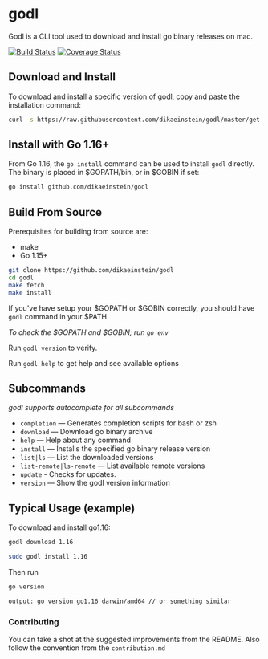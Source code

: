 # godl

Godl is a CLI tool used to download and install go binary releases on mac.

[![Build Status](https://github.com/dikaeinstein/godl/actions/workflows/ci-cd.yml/badge.svg?branch=master)](https://github.com/dikaeinstein/godl/actions)
[![Coverage Status](https://coveralls.io/repos/github/dikaeinstein/godl/badge.svg?branch=master)](https://coveralls.io/github/dikaeinstein/godl?branch=master)

## Download and Install

To download and install a specific version of godl, copy and paste the installation command:

```bash
curl -s https://raw.githubusercontent.com/dikaeinstein/godl/master/get.sh | bash -s -- v0.12.7
```

## Install with Go 1.16+

From Go 1.16, the `go install` command can be used to install `godl` directly. The binary is placed in $GOPATH/bin, or in $GOBIN if set:

```bash
go install github.com/dikaeinstein/godl
```

## Build From Source

Prerequisites for building from source are:

- make
- Go 1.15+

```bash
git clone https://github.com/dikaeinstein/godl
cd godl
make fetch
make install
```

If you've have setup your $GOPATH or $GOBIN correctly, you should have `godl` command in your $PATH.

*To check the $GOPATH and $GOBIN; run `go env`*

Run `godl version` to verify.

Run `godl help` to get help and see available options

## Subcommands

*godl supports autocomplete for all subcommands*

- `completion` — Generates completion scripts for bash or zsh
- `download` — Download go binary archive
- `help` — Help about any command
- `install` — Installs the specified go binary release version
- `list|ls` — List the downloaded versions
- `list-remote|ls-remote` — List available remote versions
- `update` - Checks for updates.
- `version` — Show the godl version information

## Typical Usage (example)

To download and install go1.16:

```bash
godl download 1.16

sudo godl install 1.16
```

Then run

```bash
go version
```

```bash
output: go version go1.16 darwin/amd64 // or something similar
```

### Contributing

You can take a shot at the suggested improvements from the README. Also follow the convention from the `contribution.md`
